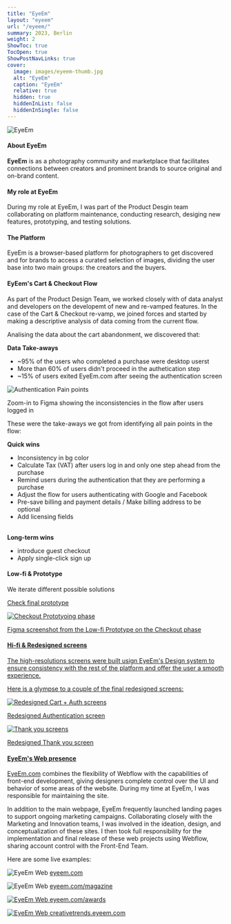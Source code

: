 ```yaml
---
title: "EyeEm"
layout: "eyeem"
url: "/eyeem/"
summary: 2023, Berlin
weight: 2
ShowToc: true
TocOpen: true
ShowPostNavLinks: true
cover:
  image: images/eyeem-thumb.jpg
  alt: "EyeEm"
  caption: "EyeEm"
  relative: true
  hidden: true
  hiddenInList: false
  hiddenInSingle: false
---
```


![EyeEm](images/eyeem-thumb.jpg)

#### About EyeEm

**EyeEm** is as a photography community and marketplace that facilitates connections between creators and prominent brands to source original and on-brand content.

#### My role at EyeEm

During my role at EyeEm, I was part of the Product Desgin team collaborating on platform maintenance, conducting research, desiging new features, prototyping, and testing solutions.

#### The Platform

EyeEm is a browser-based platform for photographers to get discovered and for brands to access a curated selection of images, dividing the user base into two main groups: the creators and the buyers.

#### EyEem's Cart & Checkout Flow

As part of the Product Design Team, we worked closely with of data analyst and developers on the developemt of new and re-vamped features. In the case of the Cart & Checkout re-vamp, we joined forces and started by making a descriptive analysis of data coming from the current flow.

Analising the data about the cart abandonment, we discovered that:

<div class="box-notes blue">
<strong>Data Take-aways</strong>
  <ul>
      <li>~95% of the users who completed a purchase were desktop userst</li>
      <li>More than 60% of users didn't proceed in the authetication step</li>
      <li>~15% of users exited EyeEm.com after seeing the authentication screen</li>
    </ul>
</div>

![Authentication Pain points](images/auth-pain-points.jpg)

<p class="photo-footnote">Zoom-in to Figma showing the inconsistencies in the flow after users logged in</p>

These were the take-aways we got from identifying all pain points in the flow:

<div class="box-notes green">
  <strong>Quick wins</strong>
    <ul>
      <li>Inconsistency in bg color</li>
      <li>Calculate Tax (VAT) after users log in and only one step ahead from the purchase</li>
      <li>Remind users during the authentication that they are performing a purchase</li>
      <li>Adjust the flow for users authenticating with Google and Facebook</li>
      <li>Pre-save billing and payment details / Make billing address to be optional</li>
      <li>Add licensing fields</li>
    </ul>
</div>
<br>
<div class="box-notes orange">
<strong>Long-term wins</strong>
    <ul>
      <li>introduce guest checkout</li>
      <li>Apply single-click sign up</li>
    </ul>
</div>

#### Low-fi & Prototype

We iterate different possible solutions

<a href="https://www.figma.com/proto/8uY2K7IVQ9ZY0zZ6nbfgLY/Cart-%26-Checkout-process-(Quick-wins)-(Copy)?page-id=2754%3A8279&node-id=2767-16673&viewport=831%2C395%2C0.06&t=CbdfJQfKEAJWeuO0-1&scaling=min-zoom&starting-point-node-id=2767%3A16673&show-proto-sidebar=1
" target="_blank">Check final prototype<span class="fi" style="background-image: url(images/ext-link.svg)"></span></p>

![Checkout Prototyoing phase](images/checkout-protoyping-phase.png)

<p class="photo-footnote">Figma screenshot from the Low-fi Prototype on the Checkout phase</p>

#### Hi-fi & Redesigned screens

The high-resolutions screens were built usign EyeEm's Design system to ensure consistency with the rest of the platform and offer the user a smooth experience.

Here is a glympse to a couple of the final redesigned screens:

![Redesigned Cart + Auth screens](images/cart-view-auth.png)

<p class="photo-footnote">Redesigned Authentication screen</p>

![Thank you screens](images/thank-you-page.png)

<p class="photo-footnote">Redesigned Thank you screen</p>

#### EyeEm's Web presence

<a href="http://eyeem.com" target="_blank">EyeEm.com</a> combines the flexibility of Webflow with the capabilities of front-end development, giving designers complete control over the UI and behavior of some areas of the website. During my time at EyeEm, I was responsible for maintaining the site.

In addition to the main webpage, EyeEm frequently launched landing pages to support ongoing marketing campaigns. Collaborating closely with the Marketing and Innovation teams, I was involved in the ideation, design, and conceptualization of these sites. I then took full responsibility for the implementation and final release of these web projects using Webflow, sharing account control with the Front-End Team.

Here are some live examples:

![EyeEm Web](images/eyeem-web.jpg)
<a href="http://eyeem.com" target="_blank">eyeem.com<span class="fi" style="background-image: url(images/ext-link.svg)"></span></a>

![EyeEm Web](images/eyeem-magazine.jpg)
<a class="inline-link" href="https://www.eyeem.com/magazine" target="_blank">eyeem.com/magazine<span class="fi" style="background-image: url(images/ext-link.svg)"></span></p>

![EyeEm Web](images/eyeem-awards.jpg)
<a href="https://www.eyeem.com/awards" target="_blank">eyeem.com/awards<span class="fi" style="background-image: url(images/ext-link.svg)"></span></p>

![EyeEm Web](images/eyeem-creative-trends.jpg)
<a href="https://creativetrends.eyeem.com/" target="_blank">creativetrends.eyeem.com<span class="fi" style="background-image: url(images/ext-link.svg)"></span></p>
